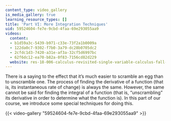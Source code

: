 ```yaml
---
content_type: video_gallery
is_media_gallery: true
learning_resource_types: []
title: 'Part VI: More Integration Techniques'
uid: 59524604-fe7e-9cbd-4faa-69e293055aa9
videos:
  content:
  - b1d59a3c-5439-b971-c33e-73f2a1b0009a
  - 122da0c7-9302-f7b0-3a79-dc28b0705dc2
  - 2cfdc1d3-7420-a31e-af3a-32cf5d6997bc
  - 62f6dc12-ea70-b82a-0f83-7156cd82d229
  website: res-18-006-calculus-revisited-single-variable-calculus-fall-2010
---
```


There is a saying to the effect that it’s much easier to scramble an egg than to unscramble one. The process of finding the derivative of a function (that is, its instantaneous rate of change) is always the same. However, the same cannot be said for finding the integral of a function (that is, “unscrambling” its derivative in order to determine what the function is). In this part of our course, we introduce some special techniques for doing this.

{{< video-gallery "59524604-fe7e-9cbd-4faa-69e293055aa9" >}}

